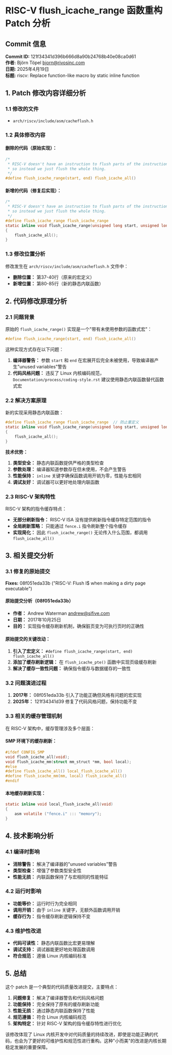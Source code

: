 # RISC-V flush_icache_range 函数重构 Patch 分析

## Commit 信息

**Commit ID:** 121f34341d396b666d8a90b24768b40e08ca0d61  
**作者:** Björn Töpel <bjorn@rivosinc.com>  
**日期:** 2025年4月19日  
**标题:** riscv: Replace function-like macro by static inline function  

## 1. Patch 修改内容详细分析

### 1.1 修改的文件
- `arch/riscv/include/asm/cacheflush.h`

### 1.2 具体修改内容

#### 删除的代码（原始实现）：
```c
/*
 * RISC-V doesn't have an instruction to flush parts of the instruction cache,
 * so instead we just flush the whole thing.
 */
#define flush_icache_range(start, end) flush_icache_all()
```

#### 新增的代码（修复后实现）：
```c
/*
 * RISC-V doesn't have an instruction to flush parts of the instruction cache,
 * so instead we just flush the whole thing.
 */
#define flush_icache_range flush_icache_range
static inline void flush_icache_range(unsigned long start, unsigned long end)
{
	flush_icache_all();
}
```

### 1.3 修改位置分析

修改发生在 `arch/riscv/include/asm/cacheflush.h` 文件中：
- **删除位置：** 第37-40行（原来的宏定义）
- **新增位置：** 第80-85行（新的静态内联函数）

## 2. 代码修改原理分析

### 2.1 问题背景

原始的 `flush_icache_range()` 实现是一个"带有未使用参数的函数式宏"：
```c
#define flush_icache_range(start, end) flush_icache_all()
```

这种实现方式存在以下问题：
1. **编译器警告：** 参数 `start` 和 `end` 在宏展开后完全未被使用，导致编译器产生"unused variables"警告
2. **代码风格问题：** 违反了 Linux 内核编码规范，`Documentation/process/coding-style.rst` 建议使用静态内联函数替代函数式宏

### 2.2 解决方案原理

新的实现采用静态内联函数：
```c
#define flush_icache_range flush_icache_range  // 防止重定义
static inline void flush_icache_range(unsigned long start, unsigned long end)
{
	flush_icache_all();
}
```

**技术优势：**
1. **类型安全：** 静态内联函数提供严格的类型检查
2. **参数处理：** 编译器知道参数存在但未使用，不会产生警告
3. **性能保持：** `inline` 关键字确保函数调用开销为零，性能与宏相同
4. **调试友好：** 调试器可以更好地处理内联函数

### 2.3 RISC-V 架构特性

RISC-V 架构的指令缓存特点：
- **无部分刷新指令：** RISC-V ISA 没有提供刷新指令缓存特定范围的指令
- **全局刷新策略：** 只能通过 `fence.i` 指令刷新整个指令缓存
- **实现简化：** 因此 `flush_icache_range()` 无论传入什么范围，都调用 `flush_icache_all()`

## 3. 相关提交分析

### 3.1 修复的原始提交

**Fixes:** 08f051eda33b ("RISC-V: Flush I$ when making a dirty page executable")

#### 原始提交分析（08f051eda33b）
- **作者：** Andrew Waterman <andrew@sifive.com>
- **日期：** 2017年10月25日
- **目的：** 实现指令缓存刷新机制，确保脏页变为可执行页时的正确性

#### 原始提交的关键改动：
1. **引入了宏定义：** `#define flush_icache_range(start, end) flush_icache_all()`
2. **添加了缓存刷新逻辑：** 在 `flush_icache_pte()` 函数中实现页级缓存刷新
3. **解决了缓存一致性问题：** 确保指令缓存与数据缓存的一致性

### 3.2 问题演进过程

1. **2017年：** 08f051eda33b 引入了功能正确但风格有问题的宏实现
2. **2025年：** 121f34341d39 修复了代码风格问题，保持功能不变

### 3.3 相关的缓存管理机制

在 RISC-V 架构中，缓存管理涉及多个层面：

#### SMP 环境下的缓存刷新：
```c
#ifdef CONFIG_SMP
void flush_icache_all(void);
void flush_icache_mm(struct mm_struct *mm, bool local);
#else
#define flush_icache_all() local_flush_icache_all()
#define flush_icache_mm(mm, local) flush_icache_all()
#endif
```

#### 本地缓存刷新实现：
```c
static inline void local_flush_icache_all(void)
{
	asm volatile ("fence.i" ::: "memory");
}
```

## 4. 技术影响分析

### 4.1 编译时影响
- **消除警告：** 解决了编译器的"unused variables"警告
- **类型检查：** 增强了参数类型安全性
- **性能无损：** 内联函数保持了与宏相同的性能特征

### 4.2 运行时影响
- **功能等价：** 运行时行为完全相同
- **调用开销：** 由于 `inline` 关键字，无额外函数调用开销
- **缓存行为：** 指令缓存刷新逻辑保持不变

### 4.3 维护性改进
- **代码可读性：** 静态内联函数比宏更易理解
- **调试支持：** 调试器能更好地处理函数调用
- **符合规范：** 遵循 Linux 内核编码标准

## 5. 总结

这个 patch 是一个典型的代码质量改进提交，主要特点：

1. **问题修复：** 解决了编译器警告和代码风格问题
2. **功能保持：** 完全保持了原有的缓存刷新功能
3. **性能无损：** 通过静态内联函数保持了性能
4. **规范遵循：** 符合 Linux 内核编码规范
5. **架构特定：** 针对 RISC-V 架构的指令缓存特性进行优化

该修改体现了 Linux 内核开发中对代码质量的持续改进，即使是功能正确的代码，也会为了更好的可维护性和规范性进行重构。这种"小而美"的改进是内核长期稳定发展的重要保障。